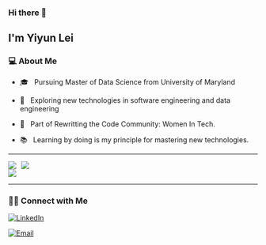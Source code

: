 <!--
**Skylyyun/Skylyyun** is a  _special_ ✨ repository because its `README.md` (this file) appears on your GitHub profile.

Here are some ideas to get you started:

- 🔭 I’m currently working on ...
- 🌱 I’m currently learning ...
- 👯 I’m looking to collaborate on ...
- 🤔 I’m looking for help with ...
- 💬 Ask me about ...
- 📫 How to reach me: ...
- 😄 Pronouns: ...
- ⚡ Fun fact: ...
-->





### Hi there 👋<h2> I'm Yiyun Lei</h2>


<h3>💻 About Me </h3>


- 🎓 &nbsp; Pursuing Master of Data Science from University of Maryland
  
- 🤔 &nbsp; Exploring new technologies in software engineering and data engineering 
  
- 👯 &nbsp; Part of Rewritting the Code Community: Women In Tech.

- 📚 &nbsp; Learning by doing is my principle for mastering new technologies.






<hr>

<div style="display: flex; align-items: flex-start;">
    <a href="#">
        <img align="left" src="https://github-readme-stats-sigma-five.vercel.app/api?username=yiyunlei&show_icons=true&theme=default&count_private=true&hide_border=true" style="margin-right: 10px;" />
    </a>
    <img src="https://github-readme-stats.vercel.app/api/top-langs/?username=yiyunlei&show_icons=true&theme=default&hide_border=true&count_private=true" />
</div>

<img src="http://github-readme-streak-stats.herokuapp.com?user=yiyunlei&theme=default&count_private=true&hide_border=true"/>

<hr>


<h3> 🤝🏻 Connect with Me </h3>

<p align="center">

<a href="https://www.linkedin.com/in/yiyunlei/"><img alt="LinkedIn" src="https://img.shields.io/badge/LinkedIn-Yiyun%20Lei-blue?style=flat-square&logo=linkedin"></a>


<a href="mailto:yiyunlei.yl@gmail.com"><img alt="Email" src="https://img.shields.io/badge/Email-yiyunlei.yl@gmail.com-blue?style=flat-square&logo=gmail"></a>


